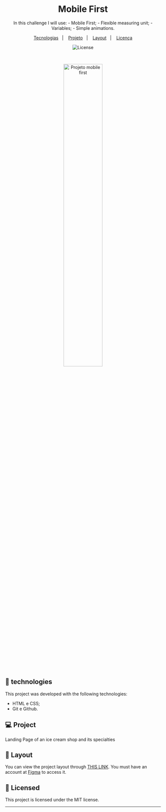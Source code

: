 <h1 align="center"> Mobile First</h1>

<p align="center">
In this challenge I will use:  - Mobile First; - Flexible measuring unit; - Variables; - Simple animations.
</p>

<p align="center">
  <a href="#-tecnologias">Tecnologias</a>&nbsp;&nbsp;&nbsp;|&nbsp;&nbsp;&nbsp;
  <a href="#-projeto">Projeto</a>&nbsp;&nbsp;&nbsp;|&nbsp;&nbsp;&nbsp;
  <a href="#-layout">Layout</a>&nbsp;&nbsp;&nbsp;|&nbsp;&nbsp;&nbsp;
  <a href="#memo-licença">Licença</a>
</p>

<p align="center">
  <img alt="License" src="https://img.shields.io/static/v1?label=license&message=MIT&color=49AA26&labelColor=000000">
</p>

<br>

<p align="center">
  <img alt="Projeto mobile first" src="https://i.imgur.com/A3ZUNzo.png" width="50%">
</p>

## 🚀 technologies

This project was developed with the following technologies:

- HTML e CSS;
- Git e Github.

## 💻 Project

Landing Page of an ice cream shop and its specialties
## 🔖 Layout

You can view the project layout through [THIS LINK](https://www.figma.com/community/file/1169028052212317700). You must have an account at [Figma](https://figma.com) to access it.

## :memo: Licensed

This project is licensed under the MIT license.

---
